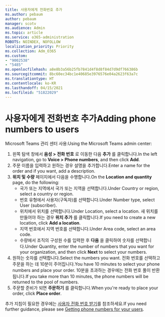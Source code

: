 ```yaml
---
title: 사용자에게 전화번호 추가
ms.author: pebaum
author: pebaum
manager: scotv
ms.audience: Admin
ms.topic: article
ms.service: o365-administration
ROBOTS: NOINDEX, NOFOLLOW
localization_priority: Priority
ms.collection: Adm_O365
ms.custom:
- "9002538"
- "5485"
ms.openlocfilehash: a8e8b3a56b25fb7841d4f8d8f84d7d9df766386b
ms.sourcegitcommit: 8bc60ec34bc1e40685e3976576e04a2623f63a7c
ms.translationtype: HT
ms.contentlocale: ko-KR
ms.lasthandoff: 04/15/2021
ms.locfileid: "51822029"
---
```

# <a name="adding-phone-numbers-to-users"></a><span data-ttu-id="5d088-102">사용자에게 전화번호 추가</span><span class="sxs-lookup"><span data-stu-id="5d088-102">Adding phone numbers to users</span></span>

<span data-ttu-id="5d088-103">Microsoft Teams 관리 센터 사용:</span><span class="sxs-lookup"><span data-stu-id="5d088-103">Using the Microsoft Teams admin center:</span></span>

1. <span data-ttu-id="5d088-104">왼쪽 탐색 창에서 **음성 > 전화 번호** 로 이동한 다음 **추가** 를 클릭합니다.</span><span class="sxs-lookup"><span data-stu-id="5d088-104">In the left navigation, go to **Voice > Phone numbers**, and then click **Add**.</span></span>
2. <span data-ttu-id="5d088-105">주문 이름을 입력하고 원하는 경우 설명을 추가합니다.</span><span class="sxs-lookup"><span data-stu-id="5d088-105">Enter a name for the order and if you want, add a description.</span></span>
3. <span data-ttu-id="5d088-106">**위치 및 수량** 페이지에서 다음을 수행합니다.</span><span class="sxs-lookup"><span data-stu-id="5d088-106">On the **Location and quantity** page, do the following:</span></span>
    - <span data-ttu-id="5d088-107">국가 또는 지역에서 국가 또는 지역을 선택합니다.</span><span class="sxs-lookup"><span data-stu-id="5d088-107">Under Country or region, select a country or region.</span></span>
    - <span data-ttu-id="5d088-108">번호 유형에서 사용자(구독자)를 선택합니다.</span><span class="sxs-lookup"><span data-stu-id="5d088-108">Under Number type, select User (subscriber).</span></span>
    - <span data-ttu-id="5d088-109">위치에서 위치를 선택합니다.</span><span class="sxs-lookup"><span data-stu-id="5d088-109">Under Location, select a location.</span></span> <span data-ttu-id="5d088-110">새 위치를 만들어야 하는 경우 **위치 추가** 를 클릭합니다.</span><span class="sxs-lookup"><span data-stu-id="5d088-110">If you need to create a new location, click **Add a location**.</span></span>
    - <span data-ttu-id="5d088-111">지역 번호에서 지역 번호를 선택합니다.</span><span class="sxs-lookup"><span data-stu-id="5d088-111">Under Area code, select an area code.</span></span>
    - <span data-ttu-id="5d088-112">수량에서 조직의 구성원 수를 입력한 후 **다음** 을 클릭하여 숫자를 선택합니다.</span><span class="sxs-lookup"><span data-stu-id="5d088-112">Under Quantity, enter the number of numbers that you want for your organization, and then click **Next** to select your numbers.</span></span>
4. <span data-ttu-id="5d088-113">원하는 숫자를 선택합니다.</span><span class="sxs-lookup"><span data-stu-id="5d088-113">Select the numbers you want.</span></span> <span data-ttu-id="5d088-114">전화 번호를 선택하고 주문을 하는 데 10분이 주어집니다.</span><span class="sxs-lookup"><span data-stu-id="5d088-114">You have 10 minutes to select your phone numbers and place your order.</span></span> <span data-ttu-id="5d088-115">10분을 초과하는 경우에는 전화 번호 풀이 반환됩니다.</span><span class="sxs-lookup"><span data-stu-id="5d088-115">If you take more than 10 minutes, the phone numbers will be returned to the pool of numbers.</span></span>
5. <span data-ttu-id="5d088-116">주문할 준비가 되면 **주문하기** 를 클릭합니다.</span><span class="sxs-lookup"><span data-stu-id="5d088-116">When you're ready to place your order, click **Place order**.</span></span>

<span data-ttu-id="5d088-117">추가 지침이 필요한 경우에는 [사용자 전화 번호 받기](https://docs.microsoft.com/microsoftteams/getting-phone-numbers-for-your-users)를 참조하세요.</span><span class="sxs-lookup"><span data-stu-id="5d088-117">If you need further guidance, please see [Getting phone numbers for your users](https://docs.microsoft.com/microsoftteams/getting-phone-numbers-for-your-users).</span></span>
